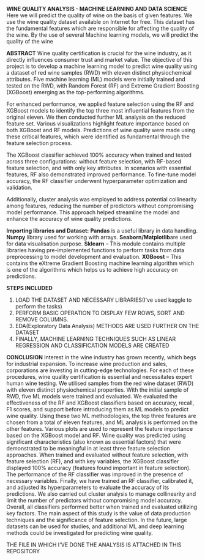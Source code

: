 **WINE QUALITY ANALYSIS - MACHINE LEARNING AND DATA SCIENCE**
Here we will predict the quality of wine on the basis of given features. We use the wine quality dataset available on Internet for free. This dataset has the fundamental features which are responsible for affecting the quality of the wine. By the use of several Machine learning models, we will predict the quality of the wine

**ABSTRACT**
Wine quality certification is crucial for the wine industry, as it directly influences consumer trust and market value. The objective of this project is to develop a machine learning model to predict wine quality using a dataset of red wine samples (RWD) with eleven distinct physiochemical attributes. Five machine learning (ML) models were initially trained and tested on the RWD, with Random Forest (RF) and Extreme Gradient Boosting (XGBoost) emerging as the top-performing algorithms.

For enhanced performance, we applied feature selection using the RF and XGBoost models to identify the top three most influential features from the original eleven. We then conducted further ML analysis on the reduced feature set. Various visualizations highlight feature importance based on both XGBoost and RF models. Predictions of wine quality were made using these critical features, which were identified as fundamental through the feature selection process.

The XGBoost classifier achieved 100% accuracy when trained and tested across three configurations: without feature selection, with RF-based feature selection, and with only key attributes. In scenarios with essential features, RF also demonstrated improved performance. To fine-tune model accuracy, the RF classifier underwent hyperparameter optimization and validation.

Additionally, cluster analysis was employed to address potential collinearity among features, reducing the number of predictors without compromising model performance. This approach helped streamline the model and enhance the accuracy of wine quality predictions.

**Importing libraries and Dataset:**
**Pandas** is a useful library in data handling.
**Numpy** library used for working with arrays.
**Seaborn/Matplotlib**are used for data visualisation purpose.
**Sklearn** – This module contains multiple libraries having pre-implemented functions to perform tasks from data preprocessing to model development and evaluation.
**XGBoost** – This contains the eXtreme Gradient Boosting machine learning algorithm which is one of the algorithms which helps us to achieve high accuracy on predictions.

**STEPS INCLUDED**
1) LOAD THE DATASET AND NECESSARY LIBRARIES(I've used kaggle to perform the tasks)
2) PERFORM BASIC OPERATION TO DISPLAY FEW ROWS, SORT AND REMOVE COLUMNS.
3) EDA(Exploratory Data Analysis) METHODS ARE USED FURTHER ON THE DATASET
4) FINALLY, MACHINE LEARNING TECHNIQUES SUCH AS LINEAR REGRESSION AND CLASSIFICATION MODELS ARE CREATED

**CONCLUSION**
Interest in the wine industry has grown recently, which begs for industrial expansion. To increase wine production and sales, corporations are investing in cutting-edge technologies. For each of these procedures, wine quality certification is essential and necessitates expert human wine testing. We utilised samples from the red wine dataset (RWD) with eleven distinct physiochemical properties. With the initial sample of RWD, five ML models were trained and evaluated. We evaluated the effectiveness of the RF and XGBoost classifiers based on accuracy, recall, F1 scores, and support before introducing them as ML models to predict wine quality. Using these two ML methodologies, the top three features are chosen from a total of eleven features, and ML analysis is performed on the other features. Various plots are used to represent the feature importance based on the XGBoost model and RF. Wine quality was predicted using significant characteristics (also known as essential factors) that were demonstrated to be meaningful in at least three feature selection approaches. When trained and evaluated without feature selection, with feature selection (RF), and with key variables, the XGBoost classifier displayed 100% accuracy (features found important in feature selection). The performance of the RF classifier was improved in the presence of necessary variables. Finally, we have trained an RF classifier, calibrated it, and adjusted its hyperparameters to evaluate the accuracy of its predictions. We also carried out cluster analysis to manage collinearity and limit the number of predictors without compromising model accuracy. Overall, all classifiers performed better when trained and evaluated utilizing key factors. The main aspect of this study is the value of data production techniques and the significance of feature selection. In the future, large datasets can be used for studies, and additional ML and deep learning methods could be investigated for predicting wine quality.


THE FILE IN WHICH I'VE DONE THE ANALYSIS IS ATTACHED IN THIS REPOSITORY

